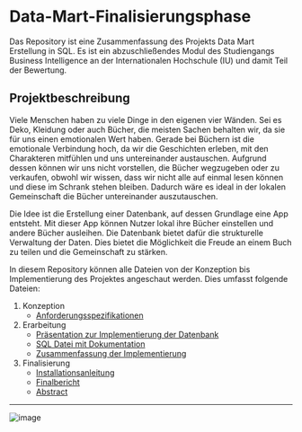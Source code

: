 # Data-Mart-Finalisierungsphase
Das Repository ist eine Zusammenfassung des Projekts Data Mart Erstellung in SQL. Es ist ein abzuschließendes Modul des Studiengangs Business Intelligence an der Internationalen Hochschule (IU) und damit Teil der Bewertung.

## Projektbeschreibung

Viele Menschen haben zu viele Dinge in den eigenen vier Wänden. Sei es Deko, Kleidung oder auch Bücher, die meisten Sachen behalten wir, da sie für uns einen emotionalen Wert haben. Gerade bei Büchern ist die emotionale Verbindung hoch, da wir die Geschichten erleben, mit den Charakteren mitfühlen und uns untereinander austauschen. Aufgrund dessen können wir uns nicht vorstellen, die Bücher wegzugeben oder zu verkaufen, obwohl wir wissen, dass wir nicht alle auf einmal lesen können und diese im Schrank stehen bleiben. Dadurch wäre es ideal in der lokalen Gemeinschaft die Bücher untereinander auszutauschen.  

Die Idee ist die Erstellung einer Datenbank, auf dessen Grundlage eine App entsteht. Mit dieser App können Nutzer lokal ihre Bücher einstellen und andere Bücher ausleihen. Die Datenbank bietet dafür die strukturelle Verwaltung der Daten. Dies bietet die Möglichkeit die Freude an einem Buch zu teilen und die Gemeinschaft zu stärken.  

In diesem Repository können alle Dateien von der Konzeption bis Implementierung des Projektes angeschaut werden. Dies umfasst folgende Dateien:

1. Konzeption
   - [Anforderungsspezifikationen](Anforderungsspezifikationen.pdf)
2. Erarbeitung
   - [Präsentation zur Implementierung der Datenbank](Präsentation_zur_Implementierung_der_Datenbank.pdf)
   - [SQL Datei mit Dokumentation](SQL_Datei.sql)
   - [Zusammenfassung der Implementierung](Zusammenfassung_der_Implementierung.pdf)
4. Finalisierung
   - [Installationsanleitung](Installationsanleitung.md)
   - [Finalbericht](Finalbericht.pdf)
   - [Abstract](Abstract.pdf)

_________
![image](https://github.com/user-attachments/assets/08a4070d-5783-468f-9aa1-8e2e0b401e06)
